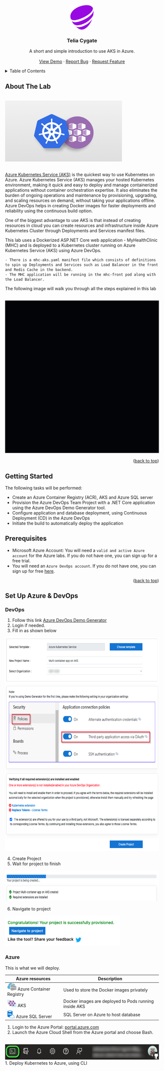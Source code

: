 <!-- Improved compatibility of back to top link: See: https://github.com/othneildrew/Best-README-Template/pull/73 -->
<a name="readme-top"></a>
<!--
*** Thanks for checking out the Best-README-Template. If you have a suggestion
*** that would make this better, please fork the repo and create a pull request
*** or simply open an issue with the tag "enhancement".
*** Don't forget to give the project a star!
*** Thanks again! Now go create something AMAZING! :D
-->

<!-- PROJECT LOGO -->
<br />
<div align="center">
  <a href="">
    <img src="images/logopng2.png" alt="Logo" height="80">
  </a>

<h3 align="center">Telia Cygate</h3>

  <p align="center">
    A short and simple introduction to use AKS in Azure.
    <br />
    <br />
    <a href="https://github.com/BoostSebastian/Lab_001_AKS">View Demo</a>
    ·
    <a href="https://github.com/BoostSebastian/Lab_001_AKS/issues">Report Bug</a>
    ·
    <a href="https://github.com/BoostSebastian/Lab_001_AKS/issues">Request Feature</a>
  </p>
</div>



<!-- TABLE OF CONTENTS -->
<details>
  <summary>Table of Contents</summary>
  <ol>
    <li>About The Lab</li>
    <li>Getting Started<ul>
        <li>Prerequisites</li>
        <li>Installation</li>
      </ul>
    </li>
    <li>Set Up DevOps Project</li>

  </ol>
</details>



<!-- ABOUT THE PROJECT -->
## About The Lab

<br>
<img src="images/k8saks1-1.jpg" alt="Logo" height="200">
<br>
<br>

<a href="https://azure.microsoft.com/en-us/services/kubernetes-service/">Azure Kubernetes Service (AKS)</a> is the quickest way to use Kubernetes on Azure. Azure Kubernetes Service (AKS) manages your hosted Kubernetes environment, making it quick and easy to deploy and manage containerized applications without container orchestration expertise. It also eliminates the burden of ongoing operations and maintenance by provisioning, upgrading, and scaling resources on demand, without taking your applications offline. Azure DevOps helps in creating Docker images for faster deployments and reliability using the continuous build option.

One of the biggest advantage to use AKS is that instead of creating resources in cloud you can create resources and infrastructure inside Azure Kubernetes Cluster through Deployments and Services manifest files.



This lab uses a Dockerized ASP.NET Core web application - MyHealthClinic (MHC) and is deployed to a Kubernetes cluster running on Azure Kubernetes Service (AKS) using Azure DevOps.

    - There is a mhc-aks.yaml manifest file which consists of definitions to spin up Deployments and Services such as Load Balancer in the front and Redis Cache in the backend. 
    - The MHC application will be running in the mhc-front pod along with the Load Balancer.

The following image will walk you through all the steps explained in this lab

<br>
<img src="images/AKS-workflow.gif" alt="Logo" height="500">

<p align="right">(<a href="#readme-top">back to top</a>)</p>

<!-- GETTING STARTED -->
## Getting Started



The following tasks will be performed:

- Create an Azure Container Registry (ACR), AKS and Azure SQL server
- Provision the Azure DevOps Team Project with a .NET Core application using the Azure DevOps Demo Generator tool.
- Configure application and database deployment, using Continuous Deployment (CD) in the Azure DevOps
- Initiate the build to automatically deploy the application


## Prerequisites



  - Microsoft Azure Account: You will need a `valid and active Azure account` for the Azure labs. If you do not have one, you can sign up for a free trial.
  - You will need an `Azure DevOps account`. If you do not have one, you can sign up for free <a href="https://azure.microsoft.com/en-us/services/devops/">here</a>.



<p align="right">(<a href="#readme-top">back to top</a>)</p>



##  Set Up Azure & DevOps

### DevOps
1. Follow this link <a href="http://azuredevopsdemogenerator.azurewebsites.net/?TemplateId=77372&Name=AKS">Azure DevOps Demo Generator </a>
2. Login if needed.
3. Fill in as shown below

<img src="images/createproject.png" alt="Logo" height="700">

4. Create Project
5. Wait for project to finish

<img src="images/wait.png" alt="Logo" height="100">

6. Navigate to project

<img src="images/done.png" alt="Logo" height="100">

### Azure

This is what we will deploy.

| **Azure resources**                                                                       | **Description**                                       |
| ----------------------------------------------------------------------------------------- | ----------------------------------------------------- |
| <img src="images/container_registry.png" alt="Logo" height="25"> Azure Container Registry | Used to store the Docker images privately             |
| <img src="images/aks.png" alt="Logo" height="25"> AKS                                     | Docker images are deployed to Pods running inside AKS |
| <img src="images/sqlserver.png" alt="Logo" height="25"> Azure SQL Server                  | SQL Server on Azure to host database                  |


1. Login to the Azure Portal: <a href="https://portal.azure.com">portal.azure.com</a>
2. Launch the Azure Cloud Shell from the Azure portal and choose Bash.
<br>
<img src="images/cloudshell.png" alt="Logo" height="50">
1. Deploy Kubernetes to Azure, using CLI